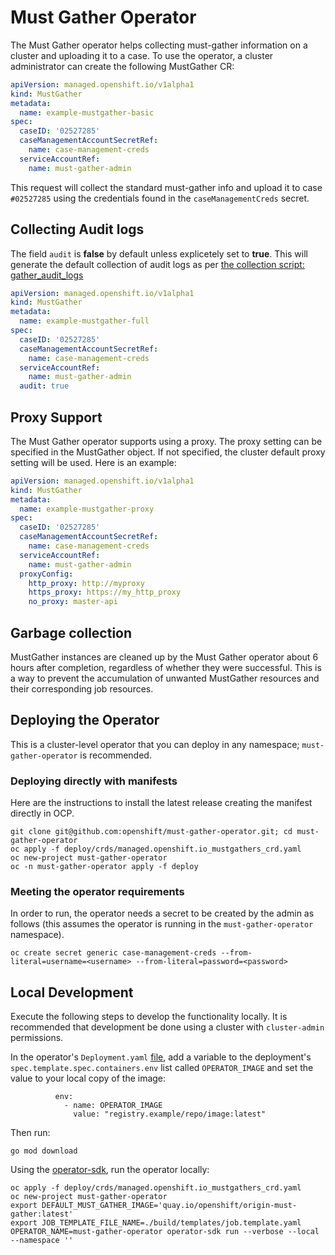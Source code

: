 # Must Gather Operator

The Must Gather operator helps collecting must-gather information on a cluster and uploading it to a case.
To use the operator, a cluster administrator can create the following MustGather CR:

```yaml
apiVersion: managed.openshift.io/v1alpha1
kind: MustGather
metadata:
  name: example-mustgather-basic
spec:
  caseID: '02527285'
  caseManagementAccountSecretRef:
    name: case-management-creds
  serviceAccountRef:
    name: must-gather-admin
```

This request will collect the standard must-gather info and upload it to case `#02527285` using the credentials found in the `caseManagementCreds` secret.

## Collecting Audit logs
The field `audit` is **false** by default unless explicetely set to **true**.
This will generate the default collection of audit logs as per [the collection script: gather_audit_logs](https://github.com/openshift/must-gather/blob/master/collection-scripts/gather_audit_logs)
```yaml
apiVersion: managed.openshift.io/v1alpha1
kind: MustGather
metadata:
  name: example-mustgather-full
spec:
  caseID: '02527285'
  caseManagementAccountSecretRef:
    name: case-management-creds
  serviceAccountRef:
    name: must-gather-admin
  audit: true
```

## Proxy Support

The Must Gather operator supports using a proxy. The proxy setting can be specified in the MustGather object. If not specified, the cluster default proxy setting will be used. Here is an example:

```yaml
apiVersion: managed.openshift.io/v1alpha1
kind: MustGather
metadata:
  name: example-mustgather-proxy
spec:
  caseID: '02527285'
  caseManagementAccountSecretRef:
    name: case-management-creds
  serviceAccountRef:
    name: must-gather-admin
  proxyConfig:
    http_proxy: http://myproxy
    https_proxy: https://my_http_proxy
    no_proxy: master-api
```

## Garbage collection

MustGather instances are cleaned up by the Must Gather operator about 6 hours after completion, regardless of whether they were successful.
This is a way to prevent the accumulation of unwanted MustGather resources and their corresponding job resources.

## Deploying the Operator

This is a cluster-level operator that you can deploy in any namespace; `must-gather-operator` is recommended.

### Deploying directly with manifests

Here are the instructions to install the latest release creating the manifest directly in OCP.

```shell
git clone git@github.com:openshift/must-gather-operator.git; cd must-gather-operator
oc apply -f deploy/crds/managed.openshift.io_mustgathers_crd.yaml
oc new-project must-gather-operator
oc -n must-gather-operator apply -f deploy
```

### Meeting the operator requirements

In order to run, the operator needs a secret to be created by the admin as follows (this assumes the operator is running in the `must-gather-operator` namespace).

```shell
oc create secret generic case-management-creds --from-literal=username=<username> --from-literal=password=<password>
```

## Local Development

Execute the following steps to develop the functionality locally. It is recommended that development be done using a cluster with `cluster-admin` permissions.

In the operator's `Deployment.yaml` [file](deploy/99_must-gather-operator.Deployment.yaml), add a variable to the deployment's `spec.template.spec.containers.env` list called `OPERATOR_IMAGE` and set the value to your local copy of the image:
```shell
          env:
            - name: OPERATOR_IMAGE
              value: "registry.example/repo/image:latest"
```
Then run:
```shell
go mod download
```

Using the [operator-sdk](https://github.com/operator-framework/operator-sdk), run the operator locally:

```shell
oc apply -f deploy/crds/managed.openshift.io_mustgathers_crd.yaml
oc new-project must-gather-operator
export DEFAULT_MUST_GATHER_IMAGE='quay.io/openshift/origin-must-gather:latest'
export JOB_TEMPLATE_FILE_NAME=./build/templates/job.template.yaml
OPERATOR_NAME=must-gather-operator operator-sdk run --verbose --local --namespace ''
```

